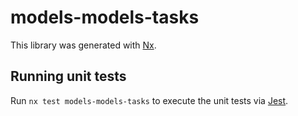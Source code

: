 # models-models-tasks

This library was generated with [Nx](https://nx.dev).

## Running unit tests

Run `nx test models-models-tasks` to execute the unit tests via [Jest](https://jestjs.io).
